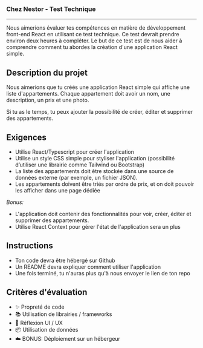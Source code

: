### Chez Nestor - Test Technique

-----

Nous aimerions évaluer tes compétences en matière de développement front-end React en utilisant ce test technique. Ce test devrait prendre environ deux heures à compléter. Le but de ce test est de nous aider à comprendre comment tu abordes la création d'une application React simple.

## Description du projet

Nous aimerions que tu créés une application React simple qui affiche une liste d'appartements. Chaque appartement doit avoir un nom, une description, un prix et une photo.

Si tu as le temps, tu peux ajouter la possibilité de créer, éditer et supprimer des appartements.

## Exigences

- Utilise React/Typescript pour créer l'application
- Utilise un style CSS simple pour styliser l'application (possibilité d’utiliser une librairie comme Tailwind ou Bootstrap)
- La liste des appartements doit être stockée dans une source de données externe (par exemple, un fichier JSON).
- Les appartements doivent être triés par ordre de prix, et on doit pouvoir les afficher dans une page dédiée

*Bonus:*

- L'application doit contenir des fonctionnalités pour voir, créer, éditer et supprimer des appartements.
- Utilise React Context pour gérer l'état de l'application sera un plus

## Instructions

- Ton code devra être hébergé sur Github
- Un README devra expliquer comment utiliser l'application
- Une fois terminé, tu n'auras plus qu'à nous envoyer le lien de ton repo

## Critères d'évaluation

- ✨ Propreté de code
- 📚 Utilisation de librairies / frameworks
- 🎨 Réflexion UI / UX
- 📦 Utilisation de données
- ☁️ BONUS: Déploiement sur un hébergeur

